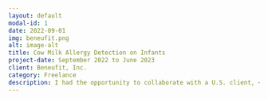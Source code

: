 ```yaml
---
layout: default
modal-id: 1
date: 2022-09-01
img: beneufit.png
alt: image-alt
title: Cow Milk Allergy Detection on Infants
project-date: September 2022 to June 2023
client: Beneufit, Inc.
category: Freelance
description: I had the opportunity to collaborate with a U.S. client, <a href="https://beneufit.com/about-us">Beneufit</a>, on a notable project focused on the implementation of a comprehensive solution for detecting Cow Milk Allergy (CMA) among infants. This endeavor involved the proficient application of diverse machine learning techniques. Throughout the course of this engagement, I closely collaborated with esteemed pediatricians of high repute, undertaking in-depth analysis, fine-tuning, and enhancement of the machine learning models. I am delighted to report that the project was concluded successfully, resulting in a letter of recommendation being graciously provided in acknowledgment of my contributions. If you are interested in perusing the aforementioned letter of recommendation, please feel free to contact me for further information. <br><br>Image by <a href="https://www.freepik.com/free-photo/biotechnology-specialist-laboratory-conducting-experiments_44133702.htm#query=AI%20medical&position=9&from_view=search&track=ais">Freepik</a>
---
```

